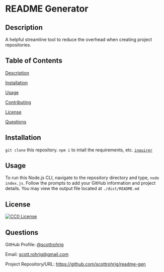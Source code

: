 # README Generator

## Description

A helpful streamline tool to reduce the overhead when creating project repositories.

## Table of Contents

[Description](#description) 

[Installation](#installation) 

[Usage](#usage) 

[Contributing](#contributing) 

[License](#license)

[Questions](#questions)


## Installation

`git clone` this repository. `npm i` to intall the requirements, etc. [`inquirer`](https://www.npmjs.com/package/inquirer)


## Usage

To run this Node.js CLI, navigate to the repository directory and type, `node index.js`. Follow the prompts to add your GitHub information and project details. You may view the output file located at `./dist/README.md`


## License

[![CC0 License](https://img.shields.io/badge/License-CC0-orange)](https://choosealicense.com/licenses/cc0)







## Questions



GitHub Profile: [@scottrohrig](https://github.com/scottrohrig)

Email: scott.rohrig@gmail.com

Project Repository/URL: https://github.com/scottrohrig/readme-gen

